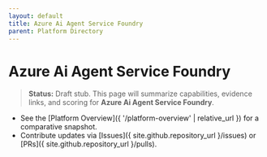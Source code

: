 ```yaml
---
layout: default
title: Azure Ai Agent Service Foundry
parent: Platform Directory
---
```


# Azure Ai Agent Service Foundry

> **Status:** Draft stub. This page will summarize capabilities, evidence links, and scoring for **Azure Ai Agent Service Foundry**.

- See the [Platform Overview]({ '/platform-overview' | relative_url }) for a comparative snapshot.
- Contribute updates via [Issues]({ site.github.repository_url }/issues) or [PRs]({ site.github.repository_url }/pulls).
